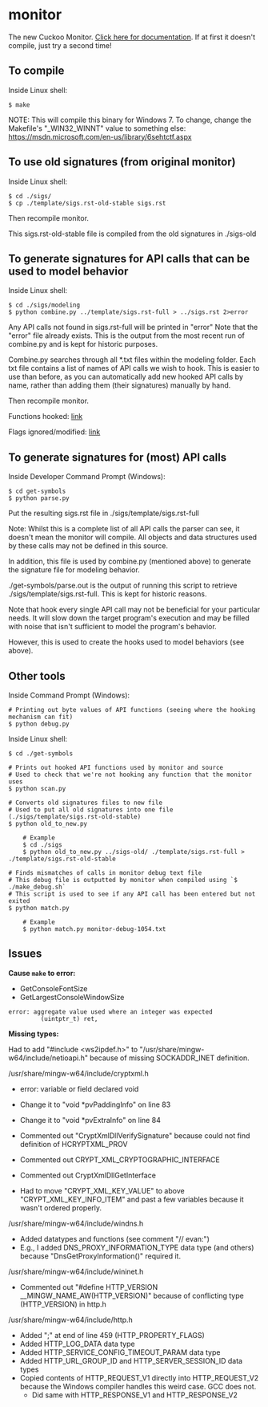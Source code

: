 monitor
=======

The new Cuckoo Monitor. [Click here for documentation][docs].
If at first it doesn't compile, just try a second time!

[docs]: http://cuckoo-monitor.readthedocs.org/en/latest/

## To compile
Inside Linux shell:
```
$ make
```

NOTE: This will compile this binary for Windows 7. To change,
change the Makefile's "\_WIN32\_WINNT" value to something
else: https://msdn.microsoft.com/en-us/library/6sehtctf.aspx

## To use old signatures (from original monitor)
Inside Linux shell:
```
$ cd ./sigs/
$ cp ./template/sigs.rst-old-stable sigs.rst
```

Then recompile monitor.

This sigs.rst-old-stable file is compiled from the
old signatures in ./sigs-old

## To generate signatures for API calls that can be used to model behavior
Inside Linux shell:
```
$ cd ./sigs/modeling
$ python combine.py ../template/sigs.rst-full > ../sigs.rst 2>error
```

Any API calls not found in sigs.rst-full will be printed in "error"
Note that the "error" file already exists. This is the output
from the most recent run of combine.py and is kept for historic
purposes.

Combine.py searches through all \*.txt files within the modeling folder.
Each txt file contains a list of names of API calls we wish to hook.
This is easier to use than before, as you can automatically add new
hooked API calls by name, rather than adding them (their signatures)
manually by hand.

Then recompile monitor.

Functions hooked: [link](sigs/modeling)

Flags ignored/modified: [link](flags/README.md)

## To generate signatures for (most) API calls
Inside Developer Command Prompt (Windows):
```
$ cd get-symbols
$ python parse.py
```

Put the resulting sigs.rst file in ./sigs/template/sigs.rst-full

Note: Whilst this is a complete list of all API calls the parser
can see, it doesn't mean the monitor will compile. All objects and
data structures used by these calls may not be defined in this source.

In addition, this file is used by combine.py (mentioned above) to generate
the signature file for modeling behavior.

./get-symbols/parse.out is the output of running this script to retrieve
./sigs/template/sigs.rst-full. This is kept for historic reasons.

Note that hook every single API call may not be beneficial for your particular
needs. It will slow down the target program's execution and may be filled
with noise that isn't sufficient to model the program's behavior.

However, this is used to create the hooks used to model behaviors (see above).

## Other tools
Inside Command Prompt (Windows):
```
# Printing out byte values of API functions (seeing where the hooking mechanism can fit)
$ python debug.py
```

Inside Linux shell:
```
$ cd ./get-symbols

# Prints out hooked API functions used by monitor and source
# Used to check that we're not hooking any function that the monitor uses
$ python scan.py

# Converts old signatures files to new file
# Used to put all old signatures into one file (./sigs/template/sigs.rst-old-stable)
$ python old_to_new.py

    # Example
    $ cd ./sigs
    $ python old_to_new.py ../sigs-old/ ./template/sigs.rst-full > ./template/sigs.rst-old-stable

# Finds mismatches of calls in monitor debug text file
# This debug file is outputted by monitor when compiled using `$ ./make_debug.sh`
# This script is used to see if any API call has been entered but not exited
$ python match.py

    # Example
    $ python match.py monitor-debug-1054.txt
```

## Issues
**Cause `make` to error:**
  - GetConsoleFontSize
  - GetLargestConsoleWindowSize
```
error: aggregate value used where an integer was expected
         (uintptr_t) ret,
```

**Missing types:**

Had to add "#include <ws2ipdef.h>" to "/usr/share/mingw-w64/include/netioapi.h"
because of missing SOCKADDR_INET definition.

/usr/share/mingw-w64/include/cryptxml.h
  - error: variable or field declared void
  - Change it to "void \*pvPaddingInfo" on line 83
  - Change it to "void \*pvExtraInfo" on line 84

  - Commented out "CryptXmlDllVerifySignature" because could not find definition
    of HCRYPTXML_PROV
  - Commented out CRYPT_XML_CRYPTOGRAPHIC_INTERFACE
  - Commented out CryptXmlDllGetInterface

  - Had to move "CRYPT\_XML_KEY_VALUE" to above "CRYPT_XML_KEY_INFO_ITEM" and past
    a few variables because it wasn't ordered properly.

/usr/share/mingw-w64/include/windns.h
  - Added datatypes and functions (see comment "// evan:")
  - E.g., I added DNS_PROXY_INFORMATION_TYPE data type (and others) because "DnsGetProxyInformation()"
    required it.

/usr/share/mingw-w64/include/wininet.h
  - Commented out "#define HTTP_VERSION \_\_MINGW_NAME_AW(HTTP_VERSION)" because of
    conflicting type (HTTP_VERSION) in http.h

/usr/share/mingw-w64/include/http.h
  - Added ";" at end of line 459 (HTTP_PROPERTY_FLAGS)
  - Added HTTP_LOG_DATA data type
  - Added HTTP_SERVICE_CONFIG_TIMEOUT_PARAM data type
  - Added HTTP_URL_GROUP_ID and HTTP_SERVER_SESSION_ID data types
  - Copied contents of HTTP_REQUEST_V1 directly into HTTP_REQUEST_V2 because the Windows
    compiler handles this weird case. GCC does not.
    - Did same with HTTP_RESPONSE_V1 and HTTP_RESPONSE_V2
